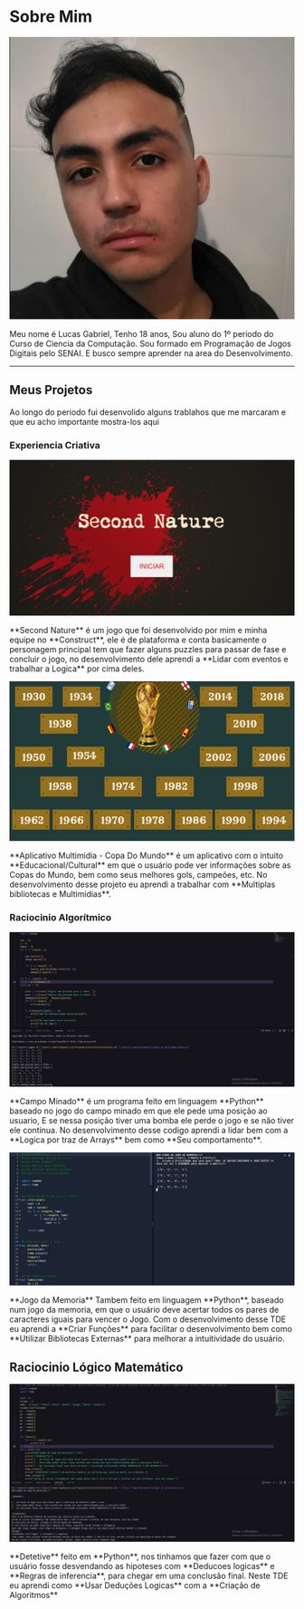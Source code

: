 # Sobre Mim

<p> <img src="./imagens/myfoto.png"></p>
Meu nome é Lucas Gabriel, Tenho 18 anos, Sou aluno do 1º periodo do Curso de Ciencia da Computação. Sou formado em Programação de Jogos Digitais pelo SENAI. E busco sempre aprender na area do Desenvolvimento.

<hr/>

## Meus Projetos
Ao longo do periodo fui desenvolido alguns trablahos que me marcaram e que eu acho importante mostra-los aqui

### Experiencia Criativa
<p> <img src="./imagens/game.jpg"></p>
**Second Nature** é um jogo que foi desenvolvido por mim e minha equipe no **Construct**, ele é de plataforma e conta basicamente o personagem principal tem que fazer alguns puzzles para passar de fase e concluir o jogo, no desenvolvimento dele aprendi a **Lidar com eventos e trabalhar a Logica** por cima deles.

<p> <img src="./imagens/Copa.png"></p>
**Aplicativo Multimidia - Copa Do Mundo** é um aplicativo com o intuito **Educacional/Cultural** em que o usuário pode ver informações sobre as Copas do Mundo, bem como seus melhores gols, campeões, etc. No desenvolvimento desse projeto eu aprendi a trabalhar com **Multiplas bibliotecas e Multimidias**.

### Raciocinio Algorítmico
<p> <img src="./imagens/minado.png"></p>
**Campo Minado** é um programa feito em linguagem **Python** baseado no jogo do campo minado em que ele pede uma posição ao usuario, E se nessa posição tiver uma bomba ele perde o jogo e se não tiver ele continua. No desenvolvimento desse codigo aprendi a lidar bem com a **Logica por traz de Arrays** bem como **Seu comportamento**.

<p> <img src="./imagens/gmemory.png"></p>
**Jogo da Memoria** Tambem feito em linguagem **Python**, baseado num jogo da memoria, em que o usuário deve acertar todos os pares de caracteres iguais para vencer o Jogo. Com o desenvolvimento desse TDE eu aprendi a **Criar Funções** para facilitar o desenvolvimento bem como **Utilizar Bibliotecas Externas** para melhorar a intuitividade do usuário.

## Raciocinio Lógico Matemático
<p> <img src="./imagens/detetive.png"></p>
**Detetive** feito em **Python**, nos tinhamos que fazer com que o usuário fosse desvendando as hipoteses com **Deducoes logicas** e **Regras de inferencia**, para chegar em uma conclusão final. Neste TDE eu aprendi como **Usar Deduções Logicas** com a **Criação de Algoritmos**
